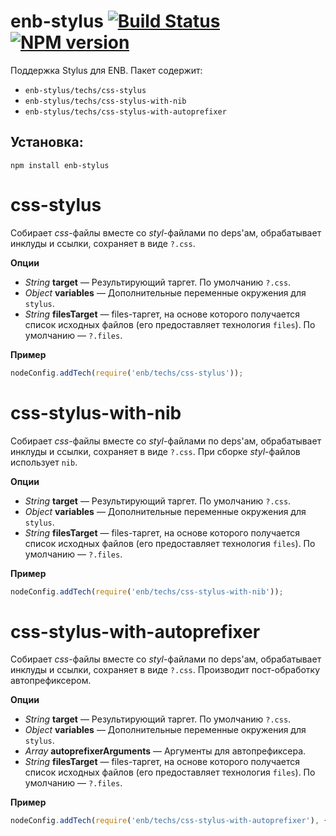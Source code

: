 enb-stylus [![Build Status](https://travis-ci.org/enb-make/enb-stylus.png?branch=master)](https://travis-ci.org/enb-make/enb-stylus) [![NPM version](https://badge.fury.io/js/enb-stylus.png)](http://badge.fury.io/js/enb-stylus)
===========

Поддержка Stylus для ENB. Пакет содержит:
 * `enb-stylus/techs/css-stylus`
 * `enb-stylus/techs/css-stylus-with-nib`
 * `enb-stylus/techs/css-stylus-with-autoprefixer`

Установка:
----------

```
npm install enb-stylus
```

css-stylus
==========

Собирает *css*-файлы вместе со *styl*-файлами по deps'ам, обрабатывает инклуды и ссылки, сохраняет в виде `?.css`.

**Опции**

* *String* **target** — Результирующий таргет. По умолчанию `?.css`.
* *Object* **variables** — Дополнительные переменные окружения для `stylus`.
* *String* **filesTarget** — files-таргет, на основе которого получается список исходных файлов
  (его предоставляет технология `files`). По умолчанию — `?.files`.

**Пример**

```javascript
nodeConfig.addTech(require('enb/techs/css-stylus'));
```

css-stylus-with-nib
===================

Собирает *css*-файлы вместе со *styl*-файлами по deps'ам, обрабатывает инклуды и ссылки, сохраняет в виде `?.css`.
При сборке *styl*-файлов использует `nib`.

**Опции**

* *String* **target** — Результирующий таргет. По умолчанию `?.css`.
* *Object* **variables** — Дополнительные переменные окружения для `stylus`.
* *String* **filesTarget** — files-таргет, на основе которого получается список исходных файлов
  (его предоставляет технология `files`). По умолчанию — `?.files`.

**Пример**

```javascript
nodeConfig.addTech(require('enb/techs/css-stylus-with-nib'));
```

css-stylus-with-autoprefixer
============================

Собирает *css*-файлы вместе со *styl*-файлами по deps'ам, обрабатывает инклуды и ссылки, сохраняет в виде `?.css`.
Производит пост-обработку автопрефиксером.

**Опции**

* *String* **target** — Результирующий таргет. По умолчанию `?.css`.
* *Object* **variables** — Дополнительные переменные окружения для `stylus`.
* *Array* **autoprefixerArguments** — Аргументы для автопрефиксера.
* *String* **filesTarget** — files-таргет, на основе которого получается список исходных файлов
  (его предоставляет технология `files`). По умолчанию — `?.files`.

**Пример**

```javascript
nodeConfig.addTech(require('enb/techs/css-stylus-with-autoprefixer'), {autoprefixerArguments: ['ie 7', 'ie 8']});
```
